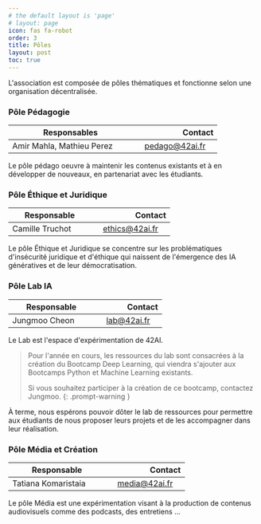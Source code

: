 ```yaml
---
# the default layout is 'page'
# layout: page
icon: fas fa-robot
order: 3
title: Pôles
layout: post
toc: true
---
```


L'association est composée de pôles thématiques et fonctionne selon une organisation décentralisée. 


### Pôle Pédagogie

| Responsables | | Contact |
|--------------|-----:|-----------:|
Amir Mahla, Mathieu Perez&emsp;&emsp;|  | <a href="mailto:pedago@42ai.fr">pedago@42ai.fr&emsp;<i class="fas fa-envelope"></i></a>

Le pôle pédago oeuvre à maintenir les contenus existants et à en développer de nouveaux, en partenariat avec les étudiants. 

### Pôle Éthique et Juridique 

| Responsable | | Contact |
|--------------|-----:|-----------:|
Camille Truchot&emsp;&emsp;| | <a href="mailto:ethics@42ai.fr">ethics@42ai.fr&emsp;<i class="fas fa-envelope"></i></a>

Le pôle Éthique et Juridique se concentre sur les problématiques d'insécurité juridique et d'éthique qui naissent de l'émergence des IA génératives et de leur démocratisation. 

### Pôle Lab IA 

| Responsable | | Contact |
|--------------|-----:|-----------:|
Jungmoo Cheon&emsp;&emsp;| | <a href="mailto:lab@42ai.fr">lab@42ai.fr&emsp;<i class="fas fa-envelope"></i></a>

Le Lab est l'espace d'expérimentation de 42AI.  

> Pour l'année en cours, les ressources du lab sont consacrées à la création du Bootcamp Deep Learning, qui viendra s'ajouter aux Bootcamps Python et Machine Learning existants.
> 
> Si vous souhaitez participer à la création de ce bootcamp, contactez Jungmoo. 
{: .prompt-warning }

À terme, nous espérons pouvoir dôter le lab de ressources pour permettre aux étudiants de nous proposer leurs projets et de les accompagner dans leur réalisation. 


### Pôle Média et Création

| Responsable | | Contact |
|--------------|-----:|-----------:|
Tatiana Komaristaia&emsp;&emsp;| | <a href="mailto:media@42ai.fr">media@42ai.fr&emsp;<i class="fas fa-envelope"></i></a>

Le pôle Média est une expérimentation visant à la production de contenus audiovisuels comme des podcasts, des entretiens ... 